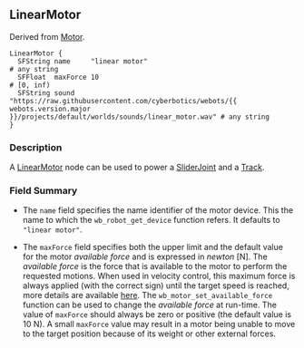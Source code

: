 ## LinearMotor

Derived from [Motor](motor.md).

```
LinearMotor {
  SFString name     "linear motor"                                                                                                # any string
  SFFloat  maxForce 10                                                                                                            # [0, inf)
  SFString sound    "https://raw.githubusercontent.com/cyberbotics/webots/{{ webots.version.major }}/projects/default/worlds/sounds/linear_motor.wav" # any string
}
```

### Description

A [LinearMotor](#linearmotor) node can be used to power a [SliderJoint](sliderjoint.md) and a [Track](track.md).

### Field Summary

- The `name` field specifies the name identifier of the motor device.
This the name to which the `wb_robot_get_device` function refers.
It defaults to `"linear motor"`.

- The `maxForce` field specifies both the upper limit and the default value for the motor *available force* and is expressed in *newton* [N].
The *available force* is the force that is available to the motor to perform the requested motions.
When used in velocity control, this maximum force is always applied (with the correct sign) until the target speed is reached, more details are available [here](http://ode.org/wiki/index.php?title=Manual#Stops_and_motor_parameters).
The `wb_motor_set_available_force` function can be used to change the *available force* at run-time.
The value of `maxForce` should always be zero or positive (the default value is 10 N).
A small `maxForce` value may result in a motor being unable to move to the target position because of its weight or other external forces.
